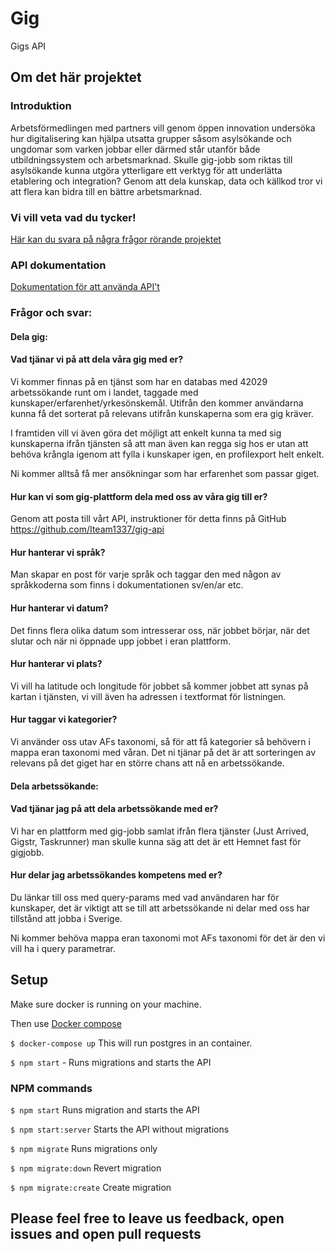 # Gig
Gigs API


## Om det här projektet
### Introduktion
Arbetsförmedlingen med partners vill genom öppen innovation undersöka hur digitalisering kan hjälpa utsatta grupper såsom asylsökande och ungdomar som varken jobbar eller därmed står utanför både utbildningssystem och arbetsmarknad. Skulle gig-jobb som riktas till asylsökande kunna utgöra ytterligare ett verktyg för att underlätta etablering och integration?
Genom att dela kunskap, data och källkod tror vi att flera kan bidra till en bättre arbetsmarknad.

### Vi vill veta vad du tycker!
[Här kan du svara på några frågor rörande projektet](https://rebeccanorn.typeform.com/to/n8paEM)

### API dokumentation
[Dokumentation för att använda API't](https://gig-docs.iteamdev.se/)

### Frågor och svar:

#### Dela gig:

#### Vad tjänar vi på att dela våra gig med er?
Vi kommer finnas på en tjänst som har en databas med 42029 arbetssökande runt om i landet, taggade med kunskaper/erfarenhet/yrkesönskemål. Utifrån den kommer användarna kunna få det sorterat på relevans utifrån kunskaperna som era gig kräver.

I framtiden vill vi även göra det möjligt att enkelt kunna ta med sig kunskaperna ifrån tjänsten så att man även kan regga sig hos er utan att behöva krångla igenom att fylla i kunskaper igen, en profilexport helt enkelt.

Ni kommer alltså få mer ansökningar som har erfarenhet som passar giget.

#### Hur kan vi som gig-plattform dela med oss av våra gig till er?
Genom att posta till vårt API, instruktioner för detta finns på GitHub https://github.com/Iteam1337/gig-api

#### Hur hanterar vi språk?
Man skapar en post för varje språk och taggar den med någon av språkkoderna som finns i dokumentationen sv/en/ar etc. 

#### Hur hanterar vi datum?
Det finns flera olika datum som intresserar oss, när jobbet börjar, när det slutar och när ni öppnade upp jobbet i eran plattform.

#### Hur hanterar vi plats?
Vi vill ha latitude och longitude för jobbet så kommer jobbet att synas på kartan i tjänsten, vi vill även ha adressen i textformat för listningen.

#### Hur taggar vi kategorier?
Vi använder oss utav AFs taxonomi, så för att få kategorier så behövern i mappa eran taxonomi med våran. Det ni tjänar på det är att sorteringen av relevans på det giget har en större chans att nå en arbetssökande.

#### Dela arbetssökande:

#### Vad tjänar jag på att dela arbetssökande med er?
Vi har en plattform med gig-jobb samlat ifrån flera tjänster (Just Arrived, Gigstr, Taskrunner) man skulle kunna säg att det är ett Hemnet fast för gigjobb.

#### Hur delar jag arbetssökandes kompetens med er?
Du länkar till oss med query-params med vad användaren har för kunskaper, det är viktigt att se till att arbetssökande ni delar med oss har tillstånd att jobba i Sverige.

Ni kommer behöva mappa eran taxonomi mot AFs taxonomi för det är den vi vill ha i query parametrar.

## Setup

Make sure docker is running on your machine.

Then use [Docker compose](https://docs.docker.com/compose/install/)

`$ docker-compose up` This will run postgres in an container.

`$ npm start` - Runs migrations and starts the API

### NPM commands

`$ npm start` Runs migration and starts the API

`$ npm start:server` Starts the API without migrations

`$ npm migrate` Runs migrations only

`$ npm migrate:down` Revert migration

`$ npm migrate:create` Create migration


## Please feel free to leave us feedback, open issues and open pull requests

